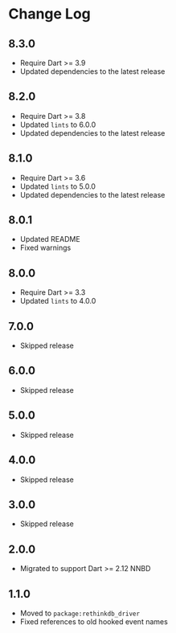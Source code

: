 # Change Log

## 8.3.0

* Require Dart >= 3.9
* Updated dependencies to the latest release

## 8.2.0

* Require Dart >= 3.8
* Updated `lints` to 6.0.0
* Updated dependencies to the latest release

## 8.1.0

* Require Dart >= 3.6
* Updated `lints` to 5.0.0
* Updated dependencies to the latest release

## 8.0.1

* Updated README
* Fixed warnings

## 8.0.0

* Require Dart >= 3.3
* Updated `lints` to 4.0.0

## 7.0.0

* Skipped release

## 6.0.0

* Skipped release

## 5.0.0

* Skipped release

## 4.0.0

* Skipped release

## 3.0.0

* Skipped release

## 2.0.0

* Migrated to support Dart >= 2.12 NNBD

## 1.1.0

* Moved to `package:rethinkdb_driver`
* Fixed references to old hooked event names
